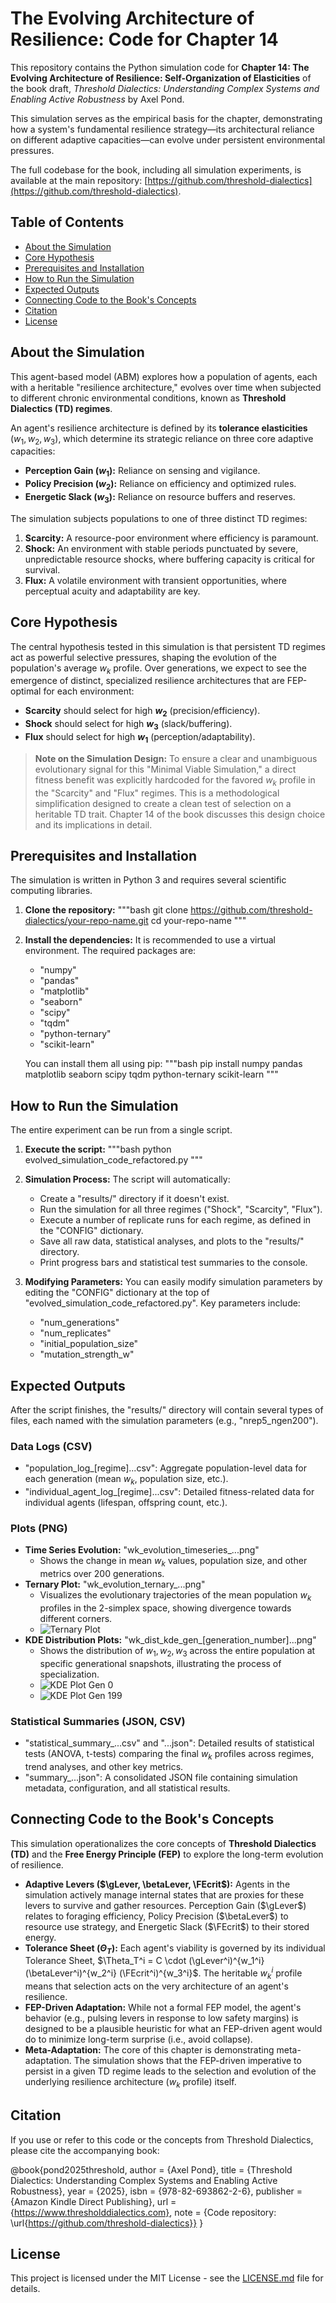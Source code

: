 # The Evolving Architecture of Resilience: Code for Chapter 14

This repository contains the Python simulation code for **Chapter 14: The Evolving Architecture of Resilience: Self-Organization of Elasticities** of the book draft, *Threshold Dialectics: Understanding Complex Systems and Enabling Active Robustness* by Axel Pond.

This simulation serves as the empirical basis for the chapter, demonstrating how a system's fundamental resilience strategy—its architectural reliance on different adaptive capacities—can evolve under persistent environmental pressures.

The full codebase for the book, including all simulation experiments, is available at the main repository: [https://github.com/threshold-dialectics](https://github.com/threshold-dialectics).

## Table of Contents
- [About the Simulation](#about-the-simulation)
- [Core Hypothesis](#core-hypothesis)
- [Prerequisites and Installation](#prerequisites-and-installation)
- [How to Run the Simulation](#how-to-run-the-simulation)
- [Expected Outputs](#expected-outputs)
- [Connecting Code to the Book's Concepts](#connecting-code-to-the-books-concepts)
- [Citation](#citation)
- [License](#license)

## About the Simulation

This agent-based model (ABM) explores how a population of agents, each with a heritable "resilience architecture," evolves over time when subjected to different chronic environmental conditions, known as **Threshold Dialectics (TD) regimes**.

An agent's resilience architecture is defined by its **tolerance elasticities** ($w_1, w_2, w_3$), which determine its strategic reliance on three core adaptive capacities:
- **Perception Gain ($w_1$):** Reliance on sensing and vigilance.
- **Policy Precision ($w_2$):** Reliance on efficiency and optimized rules.
- **Energetic Slack ($w_3$):** Reliance on resource buffers and reserves.

The simulation subjects populations to one of three distinct TD regimes:
1.  **Scarcity:** A resource-poor environment where efficiency is paramount.
2.  **Shock:** An environment with stable periods punctuated by severe, unpredictable resource shocks, where buffering capacity is critical for survival.
3.  **Flux:** A volatile environment with transient opportunities, where perceptual acuity and adaptability are key.

## Core Hypothesis
The central hypothesis tested in this simulation is that persistent TD regimes act as powerful selective pressures, shaping the evolution of the population's average $w_k$ profile. Over generations, we expect to see the emergence of distinct, specialized resilience architectures that are FEP-optimal for each environment:
- **Scarcity** should select for high **$w_2$** (precision/efficiency).
- **Shock** should select for high **$w_3$** (slack/buffering).
- **Flux** should select for high **$w_1$** (perception/adaptability).

> **Note on the Simulation Design:** To ensure a clear and unambiguous evolutionary signal for this "Minimal Viable Simulation," a direct fitness benefit was explicitly hardcoded for the favored $w_k$ profile in the "Scarcity" and "Flux" regimes. This is a methodological simplification designed to create a clean test of selection on a heritable TD trait. Chapter 14 of the book discusses this design choice and its implications in detail.

## Prerequisites and Installation

The simulation is written in Python 3 and requires several scientific computing libraries.

1.  **Clone the repository:**
    """bash
    git clone https://github.com/threshold-dialectics/your-repo-name.git
    cd your-repo-name
    """

2.  **Install the dependencies:**
    It is recommended to use a virtual environment. The required packages are:
    - "numpy"
    - "pandas"
    - "matplotlib"
    - "seaborn"
    - "scipy"
    - "tqdm"
    - "python-ternary"
    - "scikit-learn"

    You can install them all using pip:
    """bash
    pip install numpy pandas matplotlib seaborn scipy tqdm python-ternary scikit-learn
    """

## How to Run the Simulation

The entire experiment can be run from a single script.

1.  **Execute the script:**
    """bash
    python evolved_simulation_code_refactored.py
    """

2.  **Simulation Process:**
    The script will automatically:
    - Create a "results/" directory if it doesn't exist.
    - Run the simulation for all three regimes ("Shock", "Scarcity", "Flux").
    - Execute a number of replicate runs for each regime, as defined in the "CONFIG" dictionary.
    - Save all raw data, statistical analyses, and plots to the "results/" directory.
    - Print progress bars and statistical test summaries to the console.

3.  **Modifying Parameters:**
    You can easily modify simulation parameters by editing the "CONFIG" dictionary at the top of "evolved_simulation_code_refactored.py". Key parameters include:
    - "num_generations"
    - "num_replicates"
    - "initial_population_size"
    - "mutation_strength_w"

## Expected Outputs

After the script finishes, the "results/" directory will contain several types of files, each named with the simulation parameters (e.g., "nrep5_ngen200").

### Data Logs (CSV)
- "population_log_[regime]...csv": Aggregate population-level data for each generation (mean $w_k$, population size, etc.).
- "individual_agent_log_[regime]...csv": Detailed fitness-related data for individual agents (lifespan, offspring count, etc.).

### Plots (PNG)
- **Time Series Evolution:** "wk_evolution_timeseries_...png"
  - Shows the change in mean $w_k$ values, population size, and other metrics over 200 generations.
- **Ternary Plot:** "wk_evolution_ternary_...png"
  - Visualizes the evolutionary trajectories of the mean population $w_k$ profiles in the 2-simplex space, showing divergence towards different corners.
  - ![Ternary Plot](Images/wk_evolution_ternary_nrep5_ngen200.png)
- **KDE Distribution Plots:** "wk_dist_kde_gen_[generation_number]...png"
  - Shows the distribution of $w_1, w_2, w_3$ across the entire population at specific generational snapshots, illustrating the process of specialization.
  - ![KDE Plot Gen 0](Images/wk_dist_kde_gen_0_nrep5_ngen200.png)
  - ![KDE Plot Gen 199](Images/wk_dist_kde_gen_199_nrep5_ngen200.png)

### Statistical Summaries (JSON, CSV)
- "statistical_summary_...csv" and "...json": Detailed results of statistical tests (ANOVA, t-tests) comparing the final $w_k$ profiles across regimes, trend analyses, and other key metrics.
- "summary_...json": A consolidated JSON file containing simulation metadata, configuration, and all statistical results.

## Connecting Code to the Book's Concepts

This simulation operationalizes the core concepts of **Threshold Dialectics (TD)** and the **Free Energy Principle (FEP)** to explore the long-term evolution of resilience.

- **Adaptive Levers ($\gLever, \betaLever, \FEcrit$):** Agents in the simulation actively manage internal states that are proxies for these levers to survive and gather resources. Perception Gain ($\gLever$) relates to foraging efficiency, Policy Precision ($\betaLever$) to resource use strategy, and Energetic Slack ($\FEcrit$) to their stored energy.
- **Tolerance Sheet ($\Theta_T$):** Each agent's viability is governed by its individual Tolerance Sheet, $\Theta_T^i = C \cdot (\gLever^i)^{w_1^i} (\betaLever^i)^{w_2^i} (\FEcrit^i)^{w_3^i}$. The heritable $w_k^i$ profile means that selection acts on the very architecture of an agent's resilience.
- **FEP-Driven Adaptation:** While not a formal FEP model, the agent's behavior (e.g., pulsing levers in response to low safety margins) is designed to be a plausible heuristic for what an FEP-driven agent would do to minimize long-term surprise (i.e., avoid collapse).
- **Meta-Adaptation:** The core of this chapter is demonstrating meta-adaptation. The simulation shows that the FEP-driven imperative to persist in a given TD regime leads to the selection and evolution of the underlying resilience architecture ($w_k$ profile) itself.

## Citation

If you use or refer to this code or the concepts from Threshold Dialectics, please cite the accompanying book:

@book{pond2025threshold,
  author    = {Axel Pond},
  title     = {Threshold Dialectics: Understanding Complex Systems and Enabling Active Robustness},
  year      = {2025},
  isbn      = {978-82-693862-2-6},
  publisher = {Amazon Kindle Direct Publishing},
  url       = {https://www.thresholddialectics.com},
  note      = {Code repository: \url{https://github.com/threshold-dialectics}}
}

## License

This project is licensed under the MIT License - see the [LICENSE.md](LICENSE.md) file for details.
